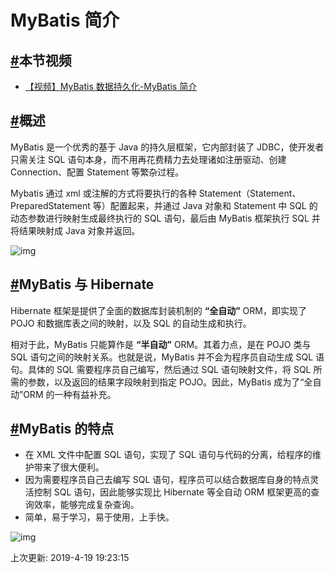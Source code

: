 # MyBatis 简介

## [#](https://funtl.com/zh/mybatis/#本节视频)本节视频

- [【视频】MyBatis 数据持久化-MyBatis 简介](https://www.bilibili.com/video/av24818342/)

## [#](https://funtl.com/zh/mybatis/#概述)概述

MyBatis 是一个优秀的基于 Java 的持久层框架，它内部封装了 JDBC，使开发者只需关注 SQL 语句本身，而不用再花费精力去处理诸如注册驱动、创建 Connection、配置 Statement 等繁杂过程。

Mybatis 通过 xml 或注解的方式将要执行的各种 Statement（Statement、PreparedStatement 等）配置起来，并通过 Java 对象和 Statement 中 SQL 的动态参数进行映射生成最终执行的 SQL 语句，最后由 MyBatis 框架执行 SQL 并将结果映射成 Java 对象并返回。

![img](https://funtl.com/assets/Lusifer2018061304510001.png)

## [#](https://funtl.com/zh/mybatis/#mybatis-与-hibernate)MyBatis 与 Hibernate

Hibernate 框架是提供了全面的数据库封装机制的 **“全自动”** ORM，即实现了 POJO 和数据库表之间的映射，以及 SQL 的自动生成和执行。

相对于此，MyBatis 只能算作是 **“半自动”** ORM。其着力点，是在 POJO 类与 SQL 语句之间的映射关系。也就是说，MyBatis 并不会为程序员自动生成 SQL 语句。具体的 SQL 需要程序员自己编写，然后通过 SQL 语句映射文件，将 SQL 所需的参数，以及返回的结果字段映射到指定 POJO。因此，MyBatis 成为了“全自动”ORM 的一种有益补充。

## [#](https://funtl.com/zh/mybatis/#mybatis-的特点)MyBatis 的特点

- 在 XML 文件中配置 SQL 语句，实现了 SQL 语句与代码的分离，给程序的维护带来了很大便利。
- 因为需要程序员自己去编写 SQL 语句，程序员可以结合数据库自身的特点灵活控制 SQL 语句，因此能够实现比 Hibernate 等全自动 ORM 框架更高的查询效率，能够完成复杂查询。
- 简单，易于学习，易于使用，上手快。

![img](https://funtl.com/assets/Lusifer2018061304510002.png)

上次更新: 2019-4-19 19:23:15